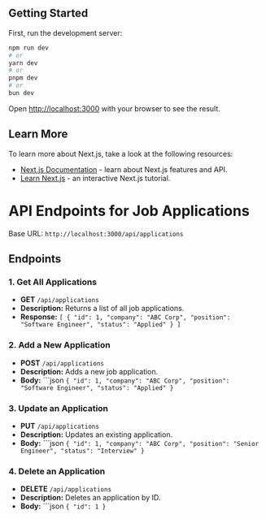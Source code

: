 ## Getting Started

First, run the development server:

```bash
npm run dev
# or
yarn dev
# or
pnpm dev
# or
bun dev
```

Open [http://localhost:3000](http://localhost:3000) with your browser to see the result.

## Learn More

To learn more about Next.js, take a look at the following resources:

- [Next.js Documentation](https://nextjs.org/docs) - learn about Next.js features and API.
- [Learn Next.js](https://nextjs.org/learn) - an interactive Next.js tutorial.


# API Endpoints for Job Applications

Base URL: `http://localhost:3000/api/applications`

## Endpoints

### 1. Get All Applications
- **GET** `/api/applications`
- **Description:** Returns a list of all job applications.
- **Response:** `[ { "id": 1, "company": "ABC Corp", "position": "Software Engineer", "status": "Applied" } ]`

### 2. Add a New Application
- **POST** `/api/applications`
- **Description:** Adds a new job application.
- **Body:**
  ```json ` { "id": 1, "company": "ABC Corp", "position": "Software Engineer", "status": "Applied" } `

### 3. Update an Application
- **PUT** `/api/applications`
- **Description:** Updates an existing application.
- **Body:**
  ```json `{ "id": 1, "company": "ABC Corp", "position": "Senior Engineer", "status": "Interview" } `

### 4. Delete an Application
- **DELETE** `/api/applications`
- **Description:** Deletes an application by ID.
- **Body:**
  ```json ` { "id": 1 } `
